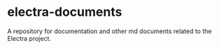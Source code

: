 # electra-documents
A repository for documentation and other md documents related to the Electra project.
